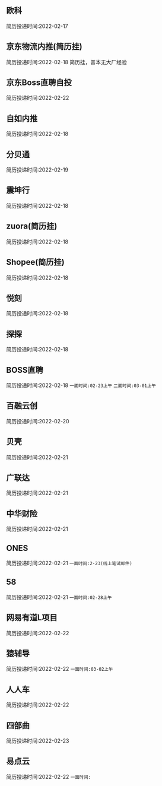 ## 欧科
简历投递时间:2022-02-17
## 京东物流内推(简历挂)
简历投递时间:2022-02-18
简历挂，普本无大厂经验
## 京东Boss直聘自投
简历投递时间:2022-02-22
## 自如内推
简历投递时间:2022-02-18
## 分贝通
简历投递时间:2022-02-19
## 震坤行
简历投递时间:2022-02-18
## zuora(简历挂)
简历投递时间:2022-02-18
## Shopee(简历挂)
简历投递时间:2022-02-18
## 悦刻
简历投递时间:2022-02-18
## 探探
简历投递时间:2022-02-18
## BOSS直聘
简历投递时间:2022-02-18
`一面时间:02-23上午`
`二面时间:03-01上午`
## 百融云创
简历投递时间:2022-02-20
## 贝壳
简历投递时间:2022-02-21
## 广联达
简历投递时间:2022-02-21
## 中华财险
简历投递时间:2022-02-21
## ONES
简历投递时间:2022-02-21
`一面时间:2-23(线上笔试邮件)`
## 58
简历投递时间:2022-02-21
`一面时间:02-28上午`
## 网易有道L项目
简历投递时间:2022-02-22
## 猿辅导
简历投递时间:2022-02-22
`一面时间:03-02上午`
## 人人车
简历投递时间:2022-02-22
## 四部曲
简历投递时间:2022-02-23
## 易点云
简历投递时间:2022-02-22
`一面时间:`